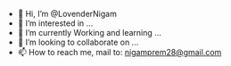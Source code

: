 - 👋 Hi, I’m @LovenderNigam
- 👀 I’m interested in ...
- 🌱 I’m currently Working and learning ...
- 💞️ I’m looking to collaborate on ...
- 📫 How to reach me, mail to: nigamprem28@gmail.com 

<!---
LovenderNigam is a ✨ special ✨ repository because its `README.md` (this file) appears on your GitHub profile.
You can click the Preview link <a href="https://nigamprem.netlify.app/)https://nigamprem.netlify.app/">Portfolio</a>
--->
